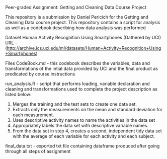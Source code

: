 Peer-graded Assignment: Getting and Cleaning Data Course Project

This repository is a submission by Daniel Pericich for the Getting and Cleaning Data course project. This repository contains a script for analysis as well as a codebook describing how data analysis was performed

Dataset
Human Activity Recognition Using Smartphones (Gathered by UCI)
URL - (http://archive.ics.uci.edu/ml/datasets/Human+Activity+Recognition+Using+Smartphones)

Files
CodeBook.md - this codebook describes the variables, data and transformations of the intial data provided by UCI and the final product as predicated by course instructions

run_analysis.R - script that performs loading, variable declaration and cleaning and transformations used to complete the project description as listed below:

1. Merges the training and the test sets to create one data set.
2. Extracts only the measurements on the mean and standard deviation for each measurement.
3. Uses descriptive activity names to name the activities in the data set
4. Appropriately labels the data set with descriptive variable names.
5. From the data set in step 4, creates a second, independent tidy data set with the average of each    variable for each activity and each subject.

final_data.txt - exported txt file containing dataframe produced after going through all steps of assignment